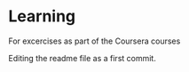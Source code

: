 # Learning
For excercises as part of the Coursera courses

Editing the readme file as a first commit.
